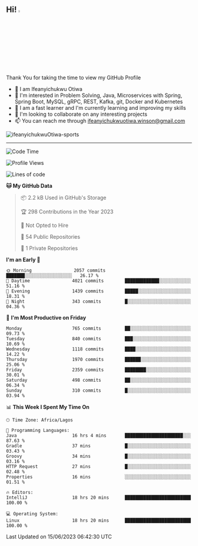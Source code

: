 <!-- BLOG-POST-LIST:START --><!-- BLOG-POST-LIST:END -->

## Hi! <img src="https://media.giphy.com/media/hvRJCLFzcasrR4ia7z/giphy.gif" width="4%"> 

Thank You for taking the time to view my GitHub Profile

- 👋 I am Ifeanyichukwu Otiwa
- 👀 I'm interested in Problem Solving, Java, Microservices with Spring, Spring Boot, MySQL, gRPC, REST, Kafka, git, Docker and Kubernetes
- 🌱 I am a fast learner and I'm currently learning and improving my skills
- 💞️ I'm looking to collaborate on any interesting projects
- 📫 You can reach me through ifeanyichukwuotiwa.winson@gmail.com

<p align="left" marginTop="10px"> <img src="https://komarev.com/ghpvc/?username=ifeanyichukwuOtiwa-sports&label=Profile%20views&color=0e75b6&style=for-the-badge" alt="ifeanyichukwuOtiwa-sports" /> </p>

***

<!--START_SECTION:waka-->
![Code Time](http://img.shields.io/badge/Code%20Time-1%2C442%20hrs%204%20mins-blue)

![Profile Views](http://img.shields.io/badge/Profile%20Views-0-blue)

![Lines of code](https://img.shields.io/badge/From%20Hello%20World%20I%27ve%20Written-2.6%20million%20lines%20of%20code-blue)

**🐱 My GitHub Data** 

> 📦 2.2 kB Used in GitHub's Storage 
 > 
> 🏆 298 Contributions in the Year 2023
 > 
> 🚫 Not Opted to Hire
 > 
> 📜 54 Public Repositories 
 > 
> 🔑 1 Private Repositories 
 > 
**I'm an Early 🐤** 

```text
🌞 Morning                2057 commits        ███████░░░░░░░░░░░░░░░░░░   26.17 % 
🌆 Daytime                4021 commits        █████████████░░░░░░░░░░░░   51.16 % 
🌃 Evening                1439 commits        █████░░░░░░░░░░░░░░░░░░░░   18.31 % 
🌙 Night                  343 commits         █░░░░░░░░░░░░░░░░░░░░░░░░   04.36 % 
```
📅 **I'm Most Productive on Friday** 

```text
Monday                   765 commits         ██░░░░░░░░░░░░░░░░░░░░░░░   09.73 % 
Tuesday                  840 commits         ███░░░░░░░░░░░░░░░░░░░░░░   10.69 % 
Wednesday                1118 commits        ████░░░░░░░░░░░░░░░░░░░░░   14.22 % 
Thursday                 1970 commits        ██████░░░░░░░░░░░░░░░░░░░   25.06 % 
Friday                   2359 commits        ████████░░░░░░░░░░░░░░░░░   30.01 % 
Saturday                 498 commits         ██░░░░░░░░░░░░░░░░░░░░░░░   06.34 % 
Sunday                   310 commits         █░░░░░░░░░░░░░░░░░░░░░░░░   03.94 % 
```


📊 **This Week I Spent My Time On** 

```text
🕑︎ Time Zone: Africa/Lagos

💬 Programming Languages: 
Java                     16 hrs 4 mins       ██████████████████████░░░   87.63 % 
Gradle                   37 mins             █░░░░░░░░░░░░░░░░░░░░░░░░   03.43 % 
Groovy                   34 mins             █░░░░░░░░░░░░░░░░░░░░░░░░   03.16 % 
HTTP Request             27 mins             █░░░░░░░░░░░░░░░░░░░░░░░░   02.48 % 
Properties               16 mins             ░░░░░░░░░░░░░░░░░░░░░░░░░   01.51 % 

🔥 Editors: 
IntelliJ                 18 hrs 20 mins      █████████████████████████   100.00 % 

💻 Operating System: 
Linux                    18 hrs 20 mins      █████████████████████████   100.00 % 
```


 Last Updated on 15/06/2023 06:42:30 UTC
<!--END_SECTION:waka-->

<!--
<p align="center">
![trophy](https://github-profile-trophy.vercel.app/?username=ifeanyichukwuOtiwa-sports&theme=onedark) (https://github.com/ryo-ma/github-profile-trophy)
</p>
-->

<!---
ifeanyi-otiwa/ifeanyi-otiwa is a ✨ special ✨ repository because its `README.md` (this file) appears on your GitHub profile.
You can click the Preview link to take a look at your changes.
--->

